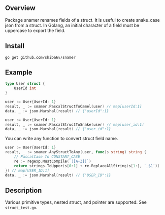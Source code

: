 
## Overview

Package snamer renames fields of a struct. It is useful to create snake_case json from a struct. In Golang, an initial character of a field must be uppercase to export the field.

## Install
```
go get github.com/shiba6v/snamer
```

## Example
```go
type User struct {
	UserId int
}
```

```go
user := User{UserId: 1}
result, _ := snamer.PascalStructToCamel(user) // map[userId:1]
data, _ := json.Marshal(result) // {"userId":1}
```

```go
user := User{UserId: 1}
result, _ := snamer.PascalStructToSnake(user) // map[user_id:1]
data, _ := json.Marshal(result) // {"user_id":1}
```

You can write any function to convert struct field name.
```go
user := User{UserId: 1}
result, _ := snamer.AnyStructToAny(user, func(s string) string {
    // PascalCase To CONSTANT_CASE
    re := regexp.MustCompile(`([A-Z])`)
    return strings.ToUpper(s[0:1] + re.ReplaceAllString(s[1:], `_$1`))
}) // map[USER_ID:1]
data, _ := json.Marshal(result) // {"USER_ID":1}
```

## Description
Various primitive types, nested struct, and pointer are supported.
See `struct_test.go`.